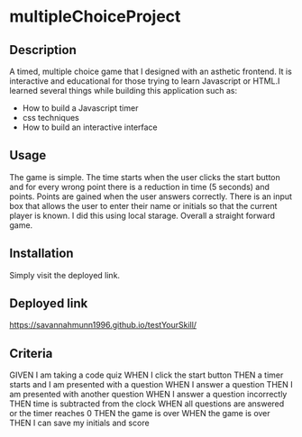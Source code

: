 # multipleChoiceProject


## Description

A timed, multiple choice game that I designed with an asthetic frontend. It is interactive and educational for those trying to learn Javascript or HTML.I learned several things while building this application such as:
- How to build a Javascript timer
- css techniques
- How to build an interactive interface

## Usage
The game is simple. The time starts when the user clicks the start button and for every wrong point there is a reduction in time (5 seconds) and points. Points are gained when the user answers correctly. There is an input box that allows the user to enter their name or initials so that the current player is known. I did this using local starage. Overall a straight forward game.


## Installation
Simply visit the deployed link. 


## Deployed link
https://savannahmunn1996.github.io/testYourSkill/

## Criteria
GIVEN I am taking a code quiz
WHEN I click the start button
THEN a timer starts and I am presented with a question
WHEN I answer a question
THEN I am presented with another question
WHEN I answer a question incorrectly
THEN time is subtracted from the clock
WHEN all questions are answered or the timer reaches 0
THEN the game is over
WHEN the game is over
THEN I can save my initials and score
